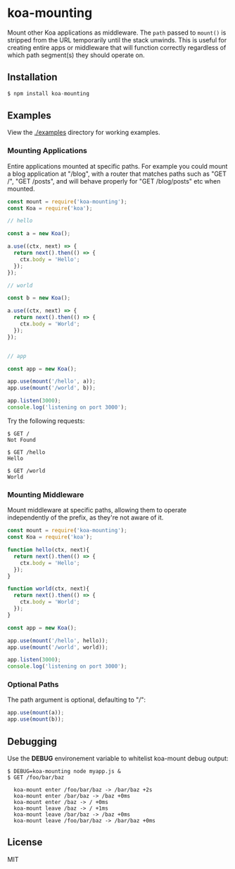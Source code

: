 # koa-mounting

  Mount other Koa applications as middleware. The `path` passed to `mount()` is stripped
  from the URL temporarily until the stack unwinds. This is useful for creating entire 
  apps or middleware that will function correctly regardless of which path segment(s)
  they should operate on.

## Installation

```js
$ npm install koa-mounting
```

## Examples

  View the [./examples](examples) directory for working examples.

### Mounting Applications

  Entire applications mounted at specific paths. For example you could mount
  a blog application at "/blog", with a router that matches paths such as
  "GET /", "GET /posts", and will behave properly for "GET /blog/posts" etc
  when mounted.

```js
const mount = require('koa-mounting');
const Koa = require('koa');

// hello

const a = new Koa();

a.use((ctx, next) => {
  return next().then(() => {
    ctx.body = 'Hello';
  });
});

// world

const b = new Koa();

a.use((ctx, next) => {
  return next().then(() => {
    ctx.body = 'World';
  });
});


// app

const app = new Koa();

app.use(mount('/hello', a));
app.use(mount('/world', b));

app.listen(3000);
console.log('listening on port 3000');
```

  Try the following requests:

```
$ GET /
Not Found

$ GET /hello
Hello

$ GET /world
World
```

### Mounting Middleware

  Mount middleware at specific paths, allowing them to operate independently
  of the prefix, as they're not aware of it.

```js
const mount = require('koa-mounting');
const Koa = require('koa');

function hello(ctx, next){
  return next().then(() => {
    ctx.body = 'Hello';
  });
}

function world(ctx, next){
  return next().then(() => {
    ctx.body = 'World';
  });
}

const app = new Koa();

app.use(mount('/hello', hello));
app.use(mount('/world', world));

app.listen(3000);
console.log('listening on port 3000');
```

### Optional Paths

  The path argument is optional, defaulting to "/":

```js
app.use(mount(a));
app.use(mount(b));
```

## Debugging

  Use the __DEBUG__ environement variable to whitelist
  koa-mount debug output:

```
$ DEBUG=koa-mounting node myapp.js &
$ GET /foo/bar/baz

  koa-mount enter /foo/bar/baz -> /bar/baz +2s
  koa-mount enter /bar/baz -> /baz +0ms
  koa-mount enter /baz -> / +0ms
  koa-mount leave /baz -> / +1ms
  koa-mount leave /bar/baz -> /baz +0ms
  koa-mount leave /foo/bar/baz -> /bar/baz +0ms
```

## License

  MIT